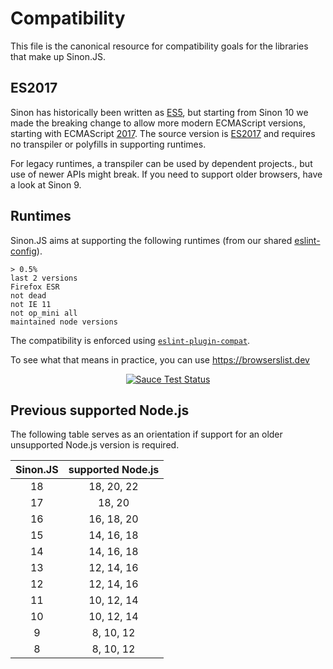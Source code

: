 # Compatibility

This file is the canonical resource for compatibility goals for the libraries that make up Sinon.JS.

## ES2017

Sinon has historically been written as [ES5][es5], but starting from Sinon 10 we made the breaking change to allow more modern ECMAScript versions, starting with ECMAScript [2017][es2017].
The source version is [ES2017][es2017] and requires no transpiler or polyfills in supporting runtimes.

For legacy runtimes, a transpiler can be used by dependent projects., but use of newer APIs might break. If you need to support older browsers, have a look at Sinon 9.

## Runtimes

Sinon.JS aims at supporting the following runtimes (from our shared [eslint-config][shared-config]).

<!-- browserslist start -->

```
> 0.5%
last 2 versions
Firefox ESR
not dead
not IE 11
not op_mini all
maintained node versions
```

<!-- browserslist end -->

The compatibility is enforced using [`eslint-plugin-compat`](https://www.npmjs.com/package/eslint-plugin-compat).

To see what that means in practice, you can use https://browserslist.dev

<p align=center>
<a href="https://saucelabs.com/u/sinonjs"><img src="https://saucelabs.com/browser-matrix/sinonjs.svg" alt="Sauce Test Status"></a>
</p>

## Previous supported Node.js

The following table serves as an orientation if support for an older unsupported Node.js version is required.

| Sinon.JS | supported Node.js |
|:--------:|:-----------------:|
|    18    |    18, 20, 22     |
|    17    |      18, 20       |
|    16    |    16, 18, 20     |
|    15    |    14, 16, 18     |
|    14    |    14, 16, 18     |
|    13    |    12, 14, 16     |
|    12    |    12, 14, 16     |
|    11    |    10, 12, 14     |
|    10    |    10, 12, 14     |
|    9     |     8, 10, 12     |
|    8     |     8, 10, 12     |

[es5]: http://www.ecma-international.org/ecma-262/5.1/
[es2017]: https://262.ecma-international.org/8.0/
[shared-config]: https://github.com/sinonjs/eslint-config

